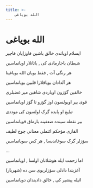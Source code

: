 ```yaml
---
title: >-
    الله بویاغی
---
```

# الله بویاغی

<div class="b" id="bn1"><div class="m1"><p>ایسلام اویاتدی خالق باشین قاوزایان قاچیر</p></div>
<div class="m2"><p>شیطان باجارمادی کی , یاتانلار اویانماسین</p></div></div>
<div class="b" id="bn2"><div class="m1"><p>هر رنگی آت , فقط بویان الله بویاغینا</p></div>
<div class="m2"><p>هر آلدادان بویاقلارا قلبین بویانماسین</p></div></div>
<div class="b" id="bn3"><div class="m1"><p>خالقین گؤزون اویاردی شاهین میر غضبلری</p></div>
<div class="m2"><p>قوی بیر اویولسون اوز گؤزو تا گؤز اویانماسین</p></div></div>
<div class="b" id="bn4"><div class="m1"><p>تبلیغ او پایده گرک اولسون کی موددی</p></div>
<div class="m2"><p>بیر نقطه سینده ضعفینه بارماق قویانماسین</p></div></div>
<div class="b" id="bn5"><div class="m1"><p>الفازی مؤحکم ائتملی معنانی چوخ لطیف</p></div>
<div class="m2"><p>سؤزلر گرک سوغاندیسا , هر کس سویانماسین</p></div></div>
<div class="b" id="bn6"><div class="m1"><p>...</p></div>
<div class="m2"><p>اما زحمت ایله هوشلانان اولسا , اویانماسین</p></div></div>
<div class="b" id="bn7"><div class="m1"><p>آغزیندا دادلی سؤزلریوی سن ده (شهریار)</p></div>
<div class="m2"><p>ائیله پیشیر کی , خالق دادیندان دویانماسین</p></div></div>
